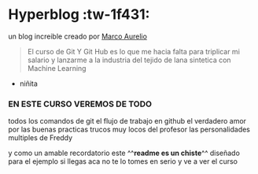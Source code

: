 # Hyperblog :tw-1f431:
un blog increible creado por [Marco Aurelio](https://github.com/marco18ovi "Marco Aurelio")
>El curso de Git Y Git Hub es lo que me hacia falta para triplicar mi salario y lanzarme a la industria del tejido de lana sintetica con Machine Learning

- niñita

### EN ESTE CURSO VEREMOS DE TODO
todos los comandos de git
el flujo de trabajo en github
el verdadero amor por las buenas practicas
trucos muy locos del profesor
las personalidades multiples de Freddy


y como un amable recordatorio este ^^**readme es un chiste**^^ diseñado para el ejemplo si llegas aca no te lo tomes en serio y ve a ver el curso
